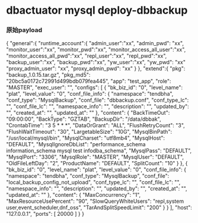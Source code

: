 # dbactuator mysql deploy-dbbackup 

### 原始payload
{
    "general":{
       "runtime_account":{
        "admin_user":"xx",
        "admin_pwd": "xx",
        "monitor_user":"xx",
        "monitor_pwd":"xx",
        "monitor_access_all_user":"xx",
        "monitor_access_all_pwd":"xx",
        "repl_user":"xx",
        "repl_pwd":"xx",
        "backup_user":"xx",
        "backup_pwd":"xx",
        "yw_user":"xx",
        "yw_pwd": "xx"
        "proxy_admin_user": "xx",
        "proxy_admin_pwd": "xx"
     }
    },
"extend":{
    "pkg": "backup_1.0.15.tar.gz",
    "pkg_md5": "20bc5a0172c72991d499bdb079fea445",
    "app": "test_app",
    "role": "MASTER",
    "exec_user": "",
    "configs": [
        {
            "bk_biz_id": "0",
            "level_name": "plat",
            "level_value": "0",
            "conf_file_info": {
                "namespace": "tendbha",
                "conf_type": "MysqlBackup",
                "conf_file": "dbbackup.conf",
                "conf_type_lc": "",
                "conf_file_lc": "",
                "namespace_info": "",
                "description": "",
                "updated_by": "",
                "created_at": "",
                "updated_at": ""
            },
            "content": {
                "BackTimeOut": "09:00:00",
                "BackType": "GZTAB",
                "BackupDir": "/data/dbbak",
                "CrontabTime": "3 5 * * *",
                "DataOrGrant": "ALL",
                "FlushRetryCount": "3",
                "FlushWaitTimeout": "30",
                "LargetableSize": "10G",
                "MysqlBinPath": "/usr/local/mysql/bin",
                "MysqlCharset": "utf8mb4",
                "MysqlHost": "DEFAULT",
                "MysqlIgnoreDbList": "performance_schema information_schema mysql test infodba_schema",
                "MysqlPass": "DEFAULT",
                "MysqlPort": "3306",
                "MysqlRole": "MASTER",
                "MysqlUser": "DEFAULT",
                "OldFileLeftDay": "2",
                "ProductName": "DEFAULT",
                "SplitCount": "10"
            }
        },
        {
            "bk_biz_id": "0",
            "level_name": "plat",
            "level_value": "0",
            "conf_file_info": {
                "namespace": "tendbha",
                "conf_type": "MysqlBackup",
                "conf_file": "local_backup_config_not_upload",
                "conf_type_lc": "",
                "conf_file_lc": "",
                "namespace_info": "",
                "description": "",
                "updated_by": "",
                "created_at": "",
                "updated_at": ""
            },
            "content": {
                "MaxConcurrency": "1",
                "MaxResourceUsePercent": "90",
                "SlowQueryWhiteUsers": "repl,system user,event_scheduler,dnf_oss",
                "TarAndSplitSpeedLimit": "200"
            }
        }
    ],
    "host": "127.0.0.1",
    "ports": [
        20000
    ]
    }
}
```